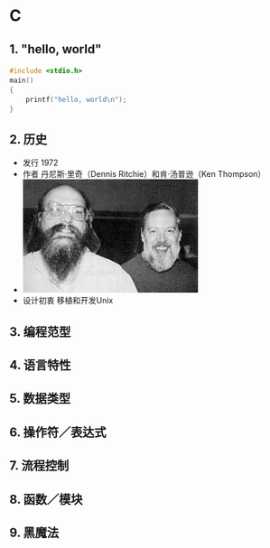 # C

## 1. "hello, world"
  ```c
  #include <stdio.h>
  main() 
  {
      printf("hello, world\n");
  }
  ```

## 2. 历史
* 发行 1972
* 作者 丹尼斯·里奇（Dennis Ritchie）和肯·汤普逊（Ken Thompson）
* ![](https://github.com/mingchaoyan/MyUsedLanguages/blob/master/C/Ken_n_dennis.jpg)
* 设计初衷 移植和开发Unix
## 3. 编程范型

## 4. 语言特性

## 5. 数据类型

## 6. 操作符／表达式

## 7. 流程控制

## 8. 函数／模块

## 9. 黑魔法
